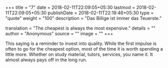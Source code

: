 +++
title        = "7"
date         = 2018-02-11T22:09:05+05:30
lastmod      = 2018-02-11T22:09:05+05:30
publishDate  = 2018-02-11T22:19:46+05:30
type         = "quote"
weight       = "100"
description  = "Das Billige ist immer das Teuerste."

translation  = "The cheapest is always the most expensive."
details      = ""
author       = "Anonymous"
source       = ""
image        = ""
+++

This saying is a reminder to invest into quality. While the first impulse
is often to go for the cheapest option, most of the time it is worth spending
a little more. Whether on study material, tutors, services, you name it.
It almost always pays off in the long run.
